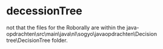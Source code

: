 # decessionTree

not that the files for the Roborally are within the java-opdrachten\src\main\java\nl\sogyo\javaopdrachten\Decision tree\DecisionTree folder.
